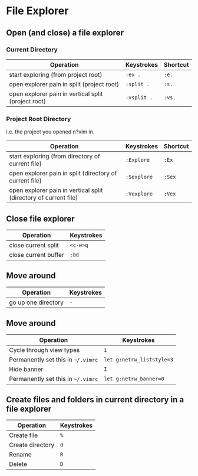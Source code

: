 # File Explorer

## Open (and close) a file explorer

### Current Directory

Operation | Keystrokes | Shortcut
--------- | ---------- | --------
start exploring (from project root)                              | `:ex .`     | `:e.`
open explorer pain in split (project root)                       | `:split .`  | `:s.`
open explorer pain in vertical split (project root)              | `:vsplit .` | `:vs.`

### Project Root Directory

i.e. the project you opened n?vim in.

Operation | Keystrokes | Shortcut
--------- | ---------- | --------
start exploring (from directory of current file)                 | `:Explore`  | `:Ex`
open explorer pain in split (directory of current file)          | `:Sexplore` | `:Sex`
open explorer pain in vertical split (directory of current file) | `:Vexplore` | `:Vex`

## Close file explorer

Operation | Keystrokes
--------- | ----------
close current split  | `<c-w>q`
close current buffer | `:bd`

## Move around

Operation | Keystrokes
--------- | ----------
go up one directory | `-`

## Move around

Operation | Keystrokes
--------- | ----------
Cycle through view types           | `i`
Permanently set this in `~/.vimrc` | `let g:netrw_liststyle=3`
Hide banner                        | `I`
Permanently set this in `~/.vimrc` | `let g:netrw_banner=0`

## Create files and folders in current directory in a file explorer

Operation | Keystrokes
--------- | ----------
Create file | `%`
Create directory | `d`
Rename | `R`
Delete | `D`

